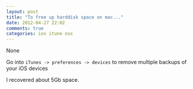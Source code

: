 ```yaml
---
layout: post
title: "To free up harddisk space on mac..."
date: 2012-04-27 22:02
comments: true
categories: ios itune osx
---
```


None


Go into ```iTunes -> preferences -> devices``` to remove multiple backups of your iOS devices

I recovered about 5Gb space.

